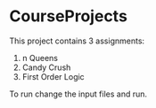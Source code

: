 # CourseProjects

This project contains 3 assignments:
1) n Queens
2) Candy Crush
3) First Order Logic

To run change the input files and run.

